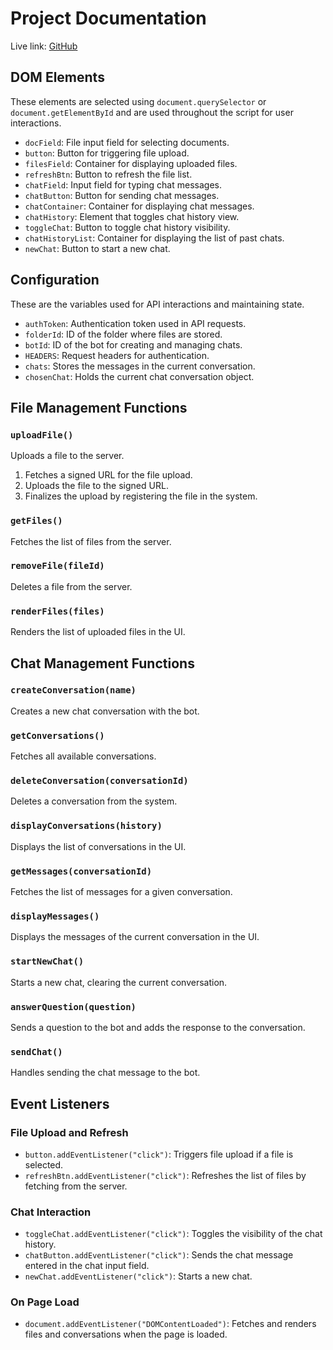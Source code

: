 # Project Documentation

Live link: [GitHub](https://cheery-tarsier-36a350.netlify.app/)

## DOM Elements
These elements are selected using `document.querySelector` or `document.getElementById` and are used throughout the script for user interactions.

- `docField`: File input field for selecting documents.
- `button`: Button for triggering file upload.
- `filesField`: Container for displaying uploaded files.
- `refreshBtn`: Button to refresh the file list.
- `chatField`: Input field for typing chat messages.
- `chatButton`: Button for sending chat messages.
- `chatContainer`: Container for displaying chat messages.
- `chatHistory`: Element that toggles chat history view.
- `toggleChat`: Button to toggle chat history visibility.
- `chatHistoryList`: Container for displaying the list of past chats.
- `newChat`: Button to start a new chat.

## Configuration
These are the variables used for API interactions and maintaining state.

- `authToken`: Authentication token used in API requests.
- `folderId`: ID of the folder where files are stored.
- `botId`: ID of the bot for creating and managing chats.
- `HEADERS`: Request headers for authentication.
- `chats`: Stores the messages in the current conversation.
- `chosenChat`: Holds the current chat conversation object.

## File Management Functions

### `uploadFile()`
Uploads a file to the server.

1. Fetches a signed URL for the file upload.
2. Uploads the file to the signed URL.
3. Finalizes the upload by registering the file in the system.

### `getFiles()`
Fetches the list of files from the server.

### `removeFile(fileId)`
Deletes a file from the server.

### `renderFiles(files)`
Renders the list of uploaded files in the UI.

## Chat Management Functions

### `createConversation(name)`
Creates a new chat conversation with the bot.

### `getConversations()`
Fetches all available conversations.

### `deleteConversation(conversationId)`
Deletes a conversation from the system.

### `displayConversations(history)`
Displays the list of conversations in the UI.

### `getMessages(conversationId)`
Fetches the list of messages for a given conversation.

### `displayMessages()`
Displays the messages of the current conversation in the UI.

### `startNewChat()`
Starts a new chat, clearing the current conversation.

### `answerQuestion(question)`
Sends a question to the bot and adds the response to the conversation.

### `sendChat()`
Handles sending the chat message to the bot.

## Event Listeners

### File Upload and Refresh

- `button.addEventListener("click")`: Triggers file upload if a file is selected.
- `refreshBtn.addEventListener("click")`: Refreshes the list of files by fetching from the server.

### Chat Interaction

- `toggleChat.addEventListener("click")`: Toggles the visibility of the chat history.
- `chatButton.addEventListener("click")`: Sends the chat message entered in the chat input field.
- `newChat.addEventListener("click")`: Starts a new chat.

### On Page Load

- `document.addEventListener("DOMContentLoaded")`: Fetches and renders files and conversations when the page is loaded.

